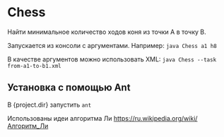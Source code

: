 # Chess
Найти минимальное количество ходов коня из точки A в точку B.

Запускается из консоли с аргументами.
Например:
```java Chess a1 h8```

В качестве аргументов можно использовать XML:
```java Chess --task from-a1-to-b1.xml```

## Установка с помощью Ant

В {project.dir} запустить ```ant```

Использованы идеи алгоритма Ли https://ru.wikipedia.org/wiki/Алгоритм_Ли

